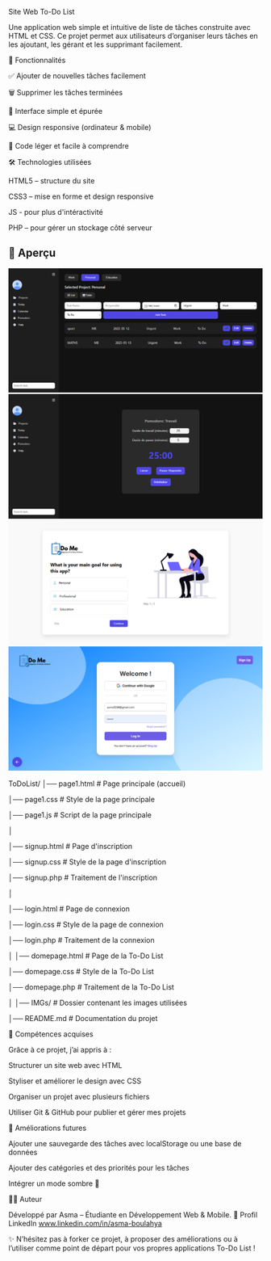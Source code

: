 
Site Web To-Do List

Une application web simple et intuitive de liste de tâches construite avec HTML et CSS.
Ce projet permet aux utilisateurs d’organiser leurs tâches en les ajoutant, les gérant et les supprimant facilement.



🚀 Fonctionnalités

✅ Ajouter de nouvelles tâches facilement

🗑️ Supprimer les tâches terminées

🎨 Interface simple et épurée

💻 Design responsive (ordinateur & mobile)

📂 Code léger et facile à comprendre

🛠️ Technologies utilisées

HTML5 – structure du site

CSS3 – mise en forme et design responsive

JS - pour plus d'intéractivité

 PHP – pour gérer un stockage côté serveur
## 📸 Aperçu  

 ![Aperçu](IMGs/1.png)
 ![Aperçu](IMGs/2.png)
 ![Aperçu](IMGs/3.png)
 ![Aperçu](IMGs/4.png)



 
ToDoList/
│── page1.html          # Page principale (accueil)

│── page1.css           # Style de la page principale

│── page1.js            # Script de la page principale

│

│── signup.html         # Page d'inscription

│── signup.css          # Style de la page d'inscription

│── signup.php          # Traitement de l'inscription

│

│── login.html          # Page de connexion

│── login.css           # Style de la page de connexion

│── login.php           # Traitement de la connexion


│
│── domepage.html       # Page de la To-Do List

│── domepage.css        # Style de la To-Do List

│── domepage.php        # Traitement de la To-Do List


│
│── IMGs/               # Dossier contenant les images utilisées

│── README.md           # Documentation du projet





🌱 Compétences acquises

Grâce à ce projet, j’ai appris à :

Structurer un site web avec HTML

Styliser et améliorer le design avec CSS

Organiser un projet avec plusieurs fichiers

Utiliser Git & GitHub pour publier et gérer mes projets




📌 Améliorations futures

Ajouter une sauvegarde des tâches avec localStorage ou une base de données

Ajouter des catégories et des priorités pour les tâches

Intégrer un mode sombre 🌙




👩‍💻 Auteur

Développé par Asma – Étudiante en Développement Web & Mobile.
🔗 Profil LinkedIn
 www.linkedin.com/in/asma-boulahya


 ✨ N’hésitez pas à forker ce projet, à proposer des améliorations ou à l’utiliser comme point de départ pour vos propres applications To-Do List !

